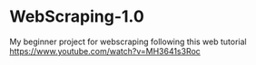 # WebScraping-1.0
My beginner project for webscraping
following this web tutorial
https://www.youtube.com/watch?v=MH3641s3Roc
